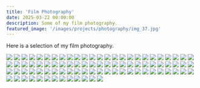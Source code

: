 ```yaml
---
title: 'Film Photography'
date: 2025-03-22 00:00:00
description: Some of my film photography.
featured_image: '/images/projects/photography/img_37.jpg'
---
```


Here is a selection of my film photography.

    
<div class="gallery" data-columns="3">
    <img src="/images/projects/photography/img_1.jpg" loading="lazy">
     <img src="/images/projects/photography/img_2.jpg" loading="lazy">
     <img src="/images/projects/photography/img_3.jpg" loading="lazy">
     <img src="/images/projects/photography/img_4.jpg" loading="lazy">
     <img src="/images/projects/photography/img_5.jpg" loading="lazy">
     <img src="/images/projects/photography/img_6.jpg" loading="lazy">
     <img src="/images/projects/photography/img_7.jpg" loading="lazy"> 
     <img src="/images/projects/photography/img_9.jpg" loading="lazy">
     <img src="/images/projects/photography/img_10.jpg" loading="lazy">
     <img src="/images/projects/photography/img_11.jpg" loading="lazy">
     <img src="/images/projects/photography/img_12.jpg" loading="lazy">
     <img src="/images/projects/photography/img_13.jpg" loading="lazy">
     <img src="/images/projects/photography/img_14.jpg" loading="lazy">
     <img src="/images/projects/photography/img_15.jpg" loading="lazy">
     <img src="/images/projects/photography/img_16.jpg" loading="lazy">
     <img src="/images/projects/photography/img_17.jpg" loading="lazy">
     <img src="/images/projects/photography/img_18.jpg" loading="lazy">
     <img src="/images/projects/photography/img_19.jpg" loading="lazy">
     <img src="/images/projects/photography/img_20.jpg" loading="lazy">
     <img src="/images/projects/photography/img_21.jpg" loading="lazy">
     <img src="/images/projects/photography/img_22.jpg" loading="lazy">
     <img src="/images/projects/photography/img_23.jpg" loading="lazy">
     <img src="/images/projects/photography/img_24.jpg" loading="lazy">
     <img src="/images/projects/photography/img_25.jpg" loading="lazy">
     <img src="/images/projects/photography/img_26.jpg" loading="lazy">
     <img src="/images/projects/photography/img_27.jpg" loading="lazy">
     <img src="/images/projects/photography/img_28.jpg" loading="lazy">
     <img src="/images/projects/photography/img_29.jpg" loading="lazy">
     <img src="/images/projects/photography/img_30.jpg" loading="lazy">
     <img src="/images/projects/photography/img_31.jpg" loading="lazy">
     <img src="/images/projects/photography/img_32.jpg" loading="lazy">
     <img src="/images/projects/photography/img_33.jpg" loading="lazy">
     <img src="/images/projects/photography/img_34.jpg" loading="lazy">
     <img src="/images/projects/photography/img_35.jpg" loading="lazy">
     <img src="/images/projects/photography/img_36.jpg" loading="lazy">
     <img src="/images/projects/photography/img_37.jpg" loading="lazy">
     <img src="/images/projects/photography/img_38.jpg" loading="lazy">
     <img src="/images/projects/photography/img_39.jpg" loading="lazy">
    <img src="/images/projects/photography/img_40.jpg" loading="lazy">
    <img src="/images/projects/photography/img_41.jpg" loading="lazy">
    <img src="/images/projects/photography/img_42.jpg" loading="lazy">
    <img src="/images/projects/photography/img_43.jpg" loading="lazy">
    <img src="/images/projects/photography/img_44.jpg" loading="lazy">
    <img src="/images/projects/photography/img_45.jpg" loading="lazy">
    <img src="/images/projects/photography/img_46.jpg" loading="lazy">
    <img src="/images/projects/photography/img_47.jpg" loading="lazy">
    <img src="/images/projects/photography/img_48.jpg" loading="lazy">
    <img src="/images/projects/photography/img_49.jpg" loading="lazy">
    <img src="/images/projects/photography/img_50.jpg" loading="lazy">
    <img src="/images/projects/photography/img_51.jpg" loading="lazy">
    <img src="/images/projects/photography/img_52.jpg" loading="lazy">
    <img src="/images/projects/photography/img_53.jpg" loading="lazy">
    <img src="/images/projects/photography/img_54.jpg" loading="lazy">
    <img src="/images/projects/photography/img_55.jpg" loading="lazy">
    <img src="/images/projects/photography/img_56.jpg" loading="lazy">
    <img src="/images/projects/photography/img_57.jpg" loading="lazy">
    <img src="/images/projects/photography/img_58.jpg" loading="lazy">
    <img src="/images/projects/photography/img_59.jpg" loading="lazy">
    <img src="/images/projects/photography/img_60.jpg" loading="lazy">
    <img src="/images/projects/photography/img_61.jpg" loading="lazy">
    <img src="/images/projects/photography/img_62.jpg" loading="lazy">
    <img src="/images/projects/photography/img_63.jpg" loading="lazy">
    <img src="/images/projects/photography/img_64.jpg" loading="lazy">
    <img src="/images/projects/photography/img_65.jpg" loading="lazy">
    <img src="/images/projects/photography/img_66.jpg" loading="lazy">
    <img src="/images/projects/photography/img_67.jpg" loading="lazy">
    <img src="/images/projects/photography/img_68.jpg" loading="lazy">
    <img src="/images/projects/photography/img_69.jpg" loading="lazy">
    <img src="/images/projects/photography/img_71.jpg" loading="lazy">
    <img src="/images/projects/photography/img_72.jpg" loading="lazy">
    <img src="/images/projects/photography/img_73.jpg" loading="lazy">
    <img src="/images/projects/photography/img_74.jpg" loading="lazy">
    <img src="/images/projects/photography/img_75.jpg" loading="lazy">
    <img src="/images/projects/photography/img_76.jpg" loading="lazy">
    <img src="/images/projects/photography/img_77.jpg" loading="lazy">
    <img src="/images/projects/photography/img_78.jpg" loading="lazy">
    <img src="/images/projects/photography/img_79.jpg" loading="lazy">
    <img src="/images/projects/photography/img_80.jpg" loading="lazy">
    <img src="/images/projects/photography/img_81.jpg" loading="lazy">
    <img src="/images/projects/photography/img_82.jpg" loading="lazy">
    <img src="/images/projects/photography/img_83.jpg" loading="lazy">
    <img src="/images/projects/photography/img_84.jpg" loading="lazy">
    <img src="/images/projects/photography/img_85.jpg" loading="lazy">
    <img src="/images/projects/photography/img_86.jpg" loading="lazy">
    <img src="/images/projects/photography/img_87.jpg" loading="lazy">
    <img src="/images/projects/photography/img_88.jpg" loading="lazy">
    <img src="/images/projects/photography/img_89.jpg" loading="lazy">
    <img src="/images/projects/photography/img_90.jpg" loading="lazy">
</div>
